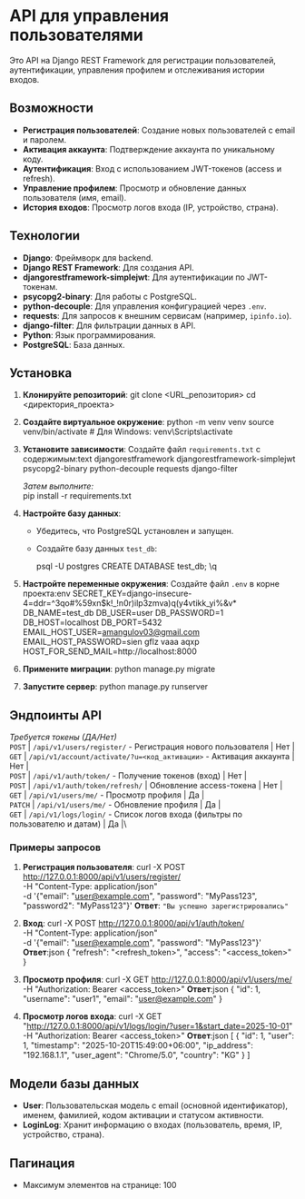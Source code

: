 # API для управления пользователями

Это API на Django REST Framework для регистрации пользователей, аутентификации, управления профилем и отслеживания истории входов.

## Возможности
- **Регистрация пользователей**: Создание новых пользователей с email и паролем.
- **Активация аккаунта**: Подтверждение аккаунта по уникальному коду.
- **Аутентификация**: Вход с использованием JWT-токенов (access и refresh).
- **Управление профилем**: Просмотр и обновление данных пользователя (имя, email).
- **История входов**: Просмотр логов входа (IP, устройство, страна).

## Технологии
- **Django**: Фреймворк для backend.
- **Django REST Framework**: Для создания API.
- **djangorestframework-simplejwt**: Для аутентификации по JWT-токенам.
- **psycopg2-binary**: Для работы с PostgreSQL.
- **python-decouple**: Для управления конфигурацией через `.env`.
- **requests**: Для запросов к внешним сервисам (например, `ipinfo.io`).
- **django-filter**: Для фильтрации данных в API.
- **Python**: Язык программирования.
- **PostgreSQL**: База данных.

## Установка
1. **Клонируйте репозиторий**:
   git clone <URL_репозитория>
   cd <директория_проекта>

2. **Создайте виртуальное окружение**:
   python -m venv venv
   source venv/bin/activate  # Для Windows: venv\Scripts\activate

3. **Установите зависимости**:
   Создайте файл `requirements.txt` с содержимым:text
   djangorestframework
   djangorestframework-simplejwt
   psycopg2-binary
   python-decouple
   requests
   django-filter

   *Затем выполните:*\
   pip install -r requirements.txt

4. **Настройте базу данных**:
   - Убедитесь, что PostgreSQL установлен и запущен.
   - Создайте базу данных `test_db`:

     psql -U postgres
     CREATE DATABASE test_db;
     \q


5. **Настройте переменные окружения**:
   Создайте файл `.env` в корне проекта:env
   SECRET_KEY=django-insecure-4=ddr=^3qo#%59xn$k!_!n0r)ilp3zmva)q(y4vtikk_yi%&v*
   DB_NAME=test_db
   DB_USER=user
   DB_PASSWORD=1
   DB_HOST=localhost
   DB_PORT=5432
   EMAIL_HOST_USER=amangulov03@gmail.com
   EMAIL_HOST_PASSWORD=sien gflz vaaa aqxp
   HOST_FOR_SEND_MAIL=http://localhost:8000

6. **Примените миграции**:
   python manage.py migrate

7. **Запустите сервер**:
   python manage.py runserver

## Эндпоинты API

*Требуется токены (ДА/Нет)*\
`POST` | `/api/v1/users/register/` - Регистрация нового пользователя | Нет |\
`GET` | `/api/v1/account/activate/?u=<код_активации>` - Активация аккаунта | Нет |\
`POST` | `/api/v1/auth/token/` - Получение токенов (вход) | Нет |\
`POST` | `/api/v1/auth/token/refresh/` | Обновление access-токена | Нет |\
`GET` | `/api/v1/users/me/` - Просмотр профиля | Да |\
`PATCH` | `/api/v1/users/me/` - Обновление профиля | Да |\
`GET` | `/api/v1/logs/login/` - Список логов входа (фильтры по пользователю и датам) | Да |\

### Примеры запросов
1. **Регистрация пользователя**:
   curl -X POST http://127.0.0.1:8000/api/v1/users/register/ \
   -H "Content-Type: application/json" \
   -d '{"email": "user@example.com", "password": "MyPass123", "password2": "MyPass123"}'
   **Ответ**: `"Вы успешно зарегистрировались"`

2. **Вход**:
   curl -X POST http://127.0.0.1:8000/api/v1/auth/token/ \
   -H "Content-Type: application/json" \
   -d '{"email": "user@example.com", "password": "MyPass123"}'
   **Ответ**:json
   {
     "refresh": "<refresh_token>",
     "access": "<access_token>"
   }

3. **Просмотр профиля**:
   curl -X GET http://127.0.0.1:8000/api/v1/users/me/ \
   -H "Authorization: Bearer <access_token>"
   **Ответ**:json
   {
     "id": 1,
     "username": "user1",
     "email": "user@example.com"
   }

4. **Просмотр логов входа**:
   curl -X GET "http://127.0.0.1:8000/api/v1/logs/login/?user=1&start_date=2025-10-01" \
   -H "Authorization: Bearer <access_token>"
   **Ответ**:json
   [
     {
       "id": 1,
       "user": 1,
       "timestamp": "2025-10-20T15:49:00+06:00",
       "ip_address": "192.168.1.1",
       "user_agent": "Chrome/5.0",
       "country": "KG"
     }
   ]

## Модели базы данных
- **User**: Пользовательская модель с email (основной идентификатор), именем, фамилией, кодом активации и статусом активности.
- **LoginLog**: Хранит информацию о входах (пользователь, время, IP, устройство, страна).

## Пагинация
- Максимум элементов на странице: 100